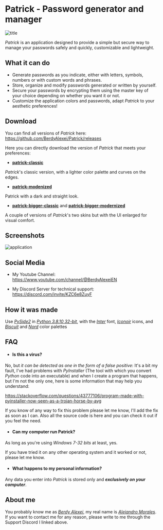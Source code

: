 # Patrick - Password generator and manager
![title](https://github.com/BerdyAlexei/Patrick/assets/108490702/17f636df-00e9-4337-a660-7732d7fb9e9a)

*Patrick* is an application designed to provide a simple but secure way to manage your passwords safely and quickly, customizable and lightweight.

## What it can do

- Generate passwords as you indicate, either with letters, symbols, numbers or with custom words and phrases.
- Store, organize and modify passwords generated or written by yourself.
- Secure your passwords by encrypting them using the master key of your choice depending on whether you want it or not.
- Customize the application colors and passwords, adapt *Patrick* to your aesthetic preferences!
  
## Download

You can find all versions of *Patrick* here: https://github.com/BerdyAlexei/Patrick/releases

Here you can directly download the version of *Patrick* that meets your preferences:

- **[patrick-classic](https://github.com/BerdyAlexei/Patrick/releases/download/patrick-1.0/patrick-classic.zip)**

*Patrick*'s classic version, with a lighter color palette and curves on the edges.

- **[patrick-modenized](https://github.com/BerdyAlexei/Patrick/releases/download/patrick-1.0/patrick-modenized.zip)**

Patrick with a dark and straight look.

- **[patrick-bigger-classic](https://github.com/BerdyAlexei/Patrick/releases/download/patrick-1.0/patrick-bigger-classic.zip)** and **[patrick-bigger-modernized](https://github.com/BerdyAlexei/Patrick/releases/download/patrick-1.0/patrick-bigger-modernized.zip)**

A couple of versions of *Patrick*'s two skins but with the UI enlarged for visual comfort.

## Screenshots

![application](https://github.com/BerdyAlexei/Patrick/assets/108490702/e9004b93-aadb-44e7-b89b-2c86d709a753)

## Social Media

- My Youtube Channel: https://www.youtube.com/channel/@BerdyAlexeiEN

- My Discord Server for technical support: https://discord.com/invite/KZC6e8ZuyF

## How it was made

Use *[PySide2](https://pypi.org/project/PySide2)* in *[Python 3.8.10 32-bit](https://www.python.org/downloads/release/python-3810)*, with the *[Inter](https://fonts.google.com/specimen/Inter)* font, *[Iconoir](https://iconoir.com)* icons, and *[Biscuit](https://github.com/Biscuit-Colorscheme/biscuit)* and *[Nord](https://github.com/nordtheme/nord)* color palettes

## FAQ

- #### Is this a virus?
No, but *it can be detected as one in the form of a false positive*: It's a bit my fault, I've had problems with *PyInstaller* (The tool with which you convert *Python* code into an executable) and when I create a program that happens, but I'm not the only one, here is some information that may help you understand:

https://stackoverflow.com/questions/43777106/program-made-with-pyinstaller-now-seen-as-a-trojan-horse-by-avg

If you know of any way to fix this problem please let me know, I'll add the fix as soon as I can.
Also all the source code is here and you can check it out if you feel the need.

- #### Can my computer run Patrick?
As long as you're using *Windows 7-32 bits* at least, yes.

If you have tried it on any other operating system and it worked or not, please let me know.

- #### What happens to my personal information?
Any data you enter into *Patrick* is stored only and ***exclusively on your computer***.

## About me

You probably know me as *[Berdy Alexei](https://github.com/BerdyAlexei)*, my real name is *[Alejandro Morales](https://github.com/AlejandroMoralesJaime)*. If you want to contact me for any reason, please write to me through the Support Discord I linked above.
